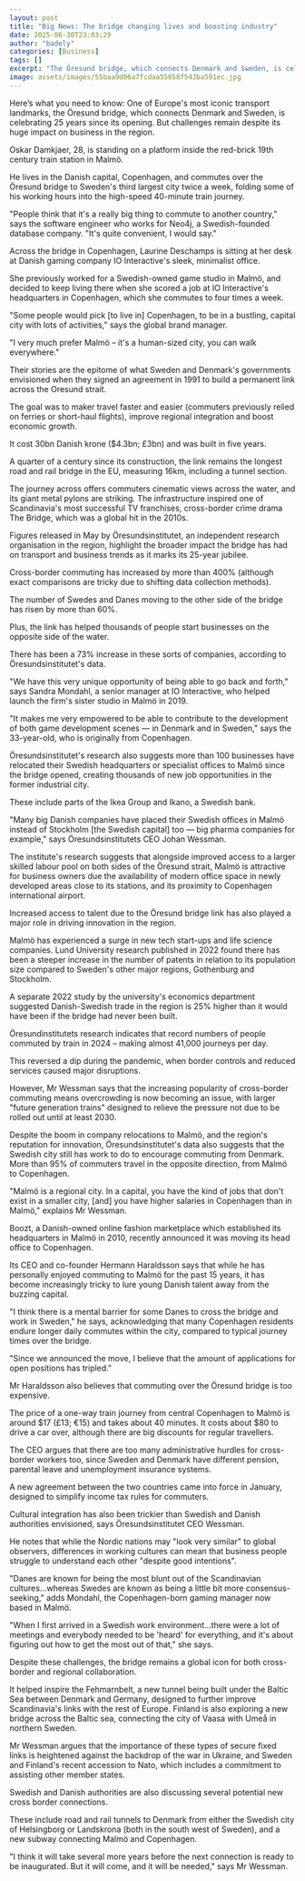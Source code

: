 ```yaml
---
layout: post
title: "Big News: The bridge changing lives and boosting industry"
date: 2025-06-30T23:03:29
author: "badely"
categories: [Business]
tags: []
excerpt: "The Öresund bridge, which connects Denmark and Sweden, is celebrating 25 years since its opening."
image: assets/images/55baa9d06a7fcdaa55858f543ba591ec.jpg
---
```


Here’s what you need to know: One of Europe's most iconic transport landmarks, the Öresund bridge, which connects Denmark and Sweden, is celebrating 25 years since its opening. But challenges remain despite its huge impact on business in the region.

Oskar Damkjaer, 28, is standing on a platform inside the red-brick 19th century train station in Malmö.

He lives in the Danish capital, Copenhagen, and commutes over the Öresund bridge to Sweden's third largest city twice a week, folding some of his working hours into the high-speed 40-minute train journey.

"People think that it's a really big thing to commute to another country," says the software engineer who works for Neo4j, a Swedish-founded database company. "It's quite convenient, I would say."

Across the bridge in Copenhagen, Laurine Deschamps is sitting at her desk at Danish gaming company IO Interactive's sleek, minimalist office.

She previously worked for a Swedish-owned game studio in Malmö, and decided to keep living there when she scored a job at IO Interactive's headquarters in Copenhagen, which she commutes to four times a week.

"Some people would pick [to live in] Copenhagen, to be in a bustling, capital city with lots of activities," says the global brand manager.

"I very much prefer Malmö – it's a human-sized city, you can walk everywhere."

Their stories are the epitome of what Sweden and Denmark's governments envisioned when they signed an agreement in 1991 to build a permanent link across the Oresund strait.

The goal was to maker travel faster and easier (commuters previously relied on ferries or short-haul flights), improve regional integration and boost economic growth.

It cost 30bn Danish krone ($4.3bn; £3bn) and was built in five years.

A quarter of a century since its construction, the link remains the longest road and rail bridge in the EU, measuring 16km, including a tunnel section.

The journey across offers commuters cinematic views across the water, and its giant metal pylons are striking. The infrastructure inspired one of Scandinavia's most successful TV franchises, cross-border crime drama The Bridge, which was a global hit in the 2010s.

Figures released in May by Öresundsinstitutet, an independent research organisation in the region, highlight the broader impact the bridge has had on transport and business trends as it marks its 25-year jubilee.

Cross-border commuting has increased by more than 400% (although exact comparisons are tricky due to shifting data collection methods).

The number of Swedes and Danes moving to the other side of the bridge has risen by more than 60%.

Plus, the link has helped thousands of people start businesses on the opposite side of the water.

There has been a 73% increase in these sorts of companies, according to Öresundsinstitutet's data.

"We have this very unique opportunity of being able to go back and forth," says Sandra Mondahl, a senior manager at IO Interactive, who helped launch the firm's sister studio in Malmö in 2019.

"It makes me very empowered to be able to contribute to the development of both game development scenes — in Denmark and in Sweden," says the 33-year-old, who is originally from Copenhagen.

Öresundsinstitutet's research also suggests more than 100 businesses have relocated their Swedish headquarters or specialist offices to Malmö since the bridge opened, creating thousands of new job opportunities in the former industrial city.

These include parts of the Ikea Group and Ikano, a Swedish bank.

"Many big Danish companies have placed their Swedish offices in Malmö instead of Stockholm [the Swedish capital] too — big pharma companies for example," says Öresundsinstitutets CEO Johan Wessman.

The institute's research suggests that alongside improved access to a larger skilled labour pool on both sides of the Öresund strait, Malmö is attractive for business owners due the availability of modern office space in newly developed areas close to its stations, and its proximity to Copenhagen international airport.

Increased access to talent due to the Öresund bridge link has also played a major role in driving innovation in the region.

Malmö has experienced a surge in new tech start-ups and life science companies. Lund University research published in 2022 found there has been a steeper increase in the number of patents in relation to its population size compared to Sweden's other major regions, Gothenburg and Stockholm.

A separate 2022 study by the university's economics department suggested Danish-Swedish trade in the region is 25% higher than it would have been if the bridge had never been built.

Öresundinstitutets research indicates that record numbers of people commuted by train in 2024 – making almost 41,000 journeys per day.

This reversed a dip during the pandemic, when border controls and reduced services caused major disruptions.

However, Mr Wessman says that the increasing popularity of cross-border commuting means overcrowding is now becoming an issue, with larger "future generation trains" designed to relieve the pressure not due to be rolled out until at least 2030.

Despite the boom in company relocations to Malmö, and the region's reputation for innovation, Öresundsinstitutet's data also suggests that the Swedish city still has work to do to encourage commuting from Denmark. More than 95% of commuters travel in the opposite direction, from Malmö to Copenhagen.

"Malmö is a regional city. In a capital, you have the kind of jobs that don't exist in a smaller city, [and] you have higher salaries in Copenhagen than in Malmö," explains Mr Wessman.

Boozt, a Danish-owned online fashion marketplace which established its headquarters in Malmö in 2010, recently announced it was moving its head office to Copenhagen.

Its CEO and co-founder Hermann Haraldsson says that while he has personally enjoyed commuting to Malmö for the past 15 years, it has become increasingly tricky to lure young Danish talent away from the buzzing capital.

"I think there is a mental barrier for some Danes to cross the bridge and work in Sweden," he says, acknowledging that many Copenhagen residents endure longer daily commutes within the city, compared to typical journey times over the bridge.

"Since we announced the move, I believe that the amount of applications for open positions has tripled."

Mr Haraldsson also believes that commuting over the Öresund bridge is too expensive.

The price of a one-way train journey from central Copenhagen to Malmö is around $17 (£13; €15) and takes about 40 minutes. It costs about $80 to drive a car over, although there are big discounts for regular travellers.

The CEO argues that there are too many administrative hurdles for cross-border workers too, since Sweden and Denmark have different pension, parental leave and unemployment insurance systems.

A new agreement between the two countries came into force in January, designed to simplify income tax rules for commuters.

Cultural integration has also been trickier than Swedish and Danish authorities envisioned, says Öresundsinstitutet CEO Wessman.

He notes that while the Nordic nations may "look very similar" to global observers, differences in working cultures can mean that business people struggle to understand each other "despite good intentions".

"Danes are known for being the most blunt out of the Scandinavian cultures…whereas Swedes are known as being a little bit more consensus-seeking," adds Mondahl, the Copenhagen-born gaming manager now based in Malmö.

"When I first arrived in a Swedish work environment…there were a lot of meetings and everybody needed to be 'heard' for everything, and it's about figuring out how to get the most out of that," she says.

Despite these challenges, the bridge remains a global icon for both cross-border and regional collaboration.

It helped inspire the Fehmarnbelt, a new tunnel being built under the Baltic Sea between Denmark and Germany, designed to further improve Scandinavia's links with the rest of Europe. Finland is also exploring a new bridge across the Baltic sea, connecting the city of Vaasa with Umeå in northern Sweden.

Mr Wessman argues that the importance of these types of secure fixed links is heightened against the backdrop of the war in Ukraine, and Sweden and Finland's recent accession to Nato, which includes a commitment to assisting other member states.

Swedish and Danish authorities are also discussing several potential new cross border connections.

These include road and rail tunnels to Denmark from either the Swedish city of Helsingborg or Landskrona (both in the south west of Sweden), and a new subway connecting Malmö and Copenhagen.

"I think it will take several more years before the next connection is ready to be inaugurated. But it will come, and it will be needed," says Mr Wessman.

